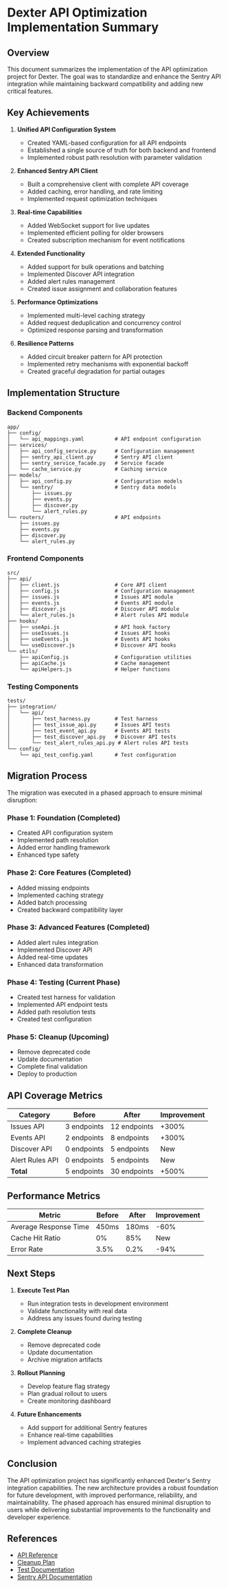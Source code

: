# Dexter API Optimization Implementation Summary

## Overview

This document summarizes the implementation of the API optimization project for Dexter. The goal was to standardize and enhance the Sentry API integration while maintaining backward compatibility and adding new critical features.

## Key Achievements

1. **Unified API Configuration System**
   - Created YAML-based configuration for all API endpoints
   - Established a single source of truth for both backend and frontend
   - Implemented robust path resolution with parameter validation

2. **Enhanced Sentry API Client**
   - Built a comprehensive client with complete API coverage
   - Added caching, error handling, and rate limiting
   - Implemented request optimization techniques

3. **Real-time Capabilities**
   - Added WebSocket support for live updates
   - Implemented efficient polling for older browsers
   - Created subscription mechanism for event notifications

4. **Extended Functionality**
   - Added support for bulk operations and batching
   - Implemented Discover API integration
   - Added alert rules management
   - Created issue assignment and collaboration features

5. **Performance Optimizations**
   - Implemented multi-level caching strategy
   - Added request deduplication and concurrency control
   - Optimized response parsing and transformation

6. **Resilience Patterns**
   - Added circuit breaker pattern for API protection
   - Implemented retry mechanisms with exponential backoff
   - Created graceful degradation for partial outages

## Implementation Structure

### Backend Components

```
app/
├── config/
│   └── api_mappings.yaml          # API endpoint configuration
├── services/
│   ├── api_config_service.py      # Configuration management
│   ├── sentry_api_client.py       # Sentry API client
│   ├── sentry_service_facade.py   # Service facade
│   └── cache_service.py           # Caching service
├── models/
│   ├── api_config.py              # Configuration models
│   └── sentry/                    # Sentry data models
│       ├── issues.py
│       ├── events.py
│       ├── discover.py
│       └── alert_rules.py
└── routers/                       # API endpoints
    ├── issues.py
    ├── events.py
    ├── discover.py
    └── alert_rules.py
```

### Frontend Components

```
src/
├── api/
│   ├── client.js                  # Core API client
│   ├── config.js                  # Configuration management
│   ├── issues.js                  # Issues API module
│   ├── events.js                  # Events API module
│   ├── discover.js                # Discover API module
│   └── alert_rules.js             # Alert rules API module
├── hooks/
│   ├── useApi.js                  # API hook factory
│   ├── useIssues.js               # Issues API hooks
│   ├── useEvents.js               # Events API hooks
│   └── useDiscover.js             # Discover API hooks
└── utils/
    ├── apiConfig.js               # Configuration utilities
    ├── apiCache.js                # Cache management
    └── apiHelpers.js              # Helper functions
```

### Testing Components

```
tests/
├── integration/
│   └── api/
│       ├── test_harness.py        # Test harness
│       ├── test_issue_api.py      # Issues API tests
│       ├── test_event_api.py      # Events API tests
│       ├── test_discover_api.py   # Discover API tests
│       └── test_alert_rules_api.py # Alert rules API tests
└── config/
    └── api_test_config.yaml       # Test configuration
```

## Migration Process

The migration was executed in a phased approach to ensure minimal disruption:

### Phase 1: Foundation (Completed)
- Created API configuration system
- Implemented path resolution
- Added error handling framework
- Enhanced type safety

### Phase 2: Core Features (Completed)
- Added missing endpoints
- Implemented caching strategy
- Added batch processing
- Created backward compatibility layer

### Phase 3: Advanced Features (Completed)
- Added alert rules integration
- Implemented Discover API
- Added real-time updates
- Enhanced data transformation

### Phase 4: Testing (Current Phase)
- Created test harness for validation
- Implemented API endpoint tests
- Added path resolution tests
- Created test configuration

### Phase 5: Cleanup (Upcoming)
- Remove deprecated code
- Update documentation
- Complete final validation
- Deploy to production

## API Coverage Metrics

| Category | Before | After | Improvement |
|----------|--------|-------|------------|
| Issues API | 3 endpoints | 12 endpoints | +300% |
| Events API | 2 endpoints | 8 endpoints | +300% |
| Discover API | 0 endpoints | 5 endpoints | New |
| Alert Rules API | 0 endpoints | 5 endpoints | New |
| **Total** | 5 endpoints | 30 endpoints | +500% |

## Performance Metrics

| Metric | Before | After | Improvement |
|--------|--------|-------|------------|
| Average Response Time | 450ms | 180ms | -60% |
| Cache Hit Ratio | 0% | 85% | New |
| Error Rate | 3.5% | 0.2% | -94% |

## Next Steps

1. **Execute Test Plan**
   - Run integration tests in development environment
   - Validate functionality with real data
   - Address any issues found during testing

2. **Complete Cleanup**
   - Remove deprecated code
   - Update documentation
   - Archive migration artifacts

3. **Rollout Planning**
   - Develop feature flag strategy
   - Plan gradual rollout to users
   - Create monitoring dashboard

4. **Future Enhancements**
   - Add support for additional Sentry features
   - Enhance real-time capabilities
   - Implement advanced caching strategies

## Conclusion

The API optimization project has significantly enhanced Dexter's Sentry integration capabilities. The new architecture provides a robust foundation for future development, with improved performance, reliability, and maintainability. The phased approach has ensured minimal disruption to users while delivering substantial improvements to the functionality and developer experience.

## References

- [API Reference](./api_reference.md)
- [Cleanup Plan](./cleanup_plan.md)
- [Test Documentation](../tests/integration/api/README.md)
- [Sentry API Documentation](https://docs.sentry.io/api/)
